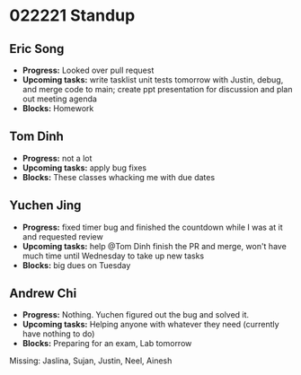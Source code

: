 # 022221 Standup

## Eric Song
- **Progress:** Looked over pull request
- **Upcoming tasks:** write tasklist unit tests tomorrow with Justin, debug, and merge code to main; create ppt presentation for discussion and plan out meeting agenda
- **Blocks:** Homework

## Tom Dinh
- **Progress:** not a lot
- **Upcoming tasks:** apply bug fixes
- **Blocks:** These classes whacking me with due dates

## Yuchen Jing
- **Progress:** fixed timer bug and finished the countdown while I was at it and requested review
- **Upcoming tasks:** help @Tom Dinh finish the PR and merge, won't have much time until Wednesday to take up new tasks
- **Blocks:** big dues on Tuesday

## Andrew Chi
- **Progress:** Nothing. Yuchen figured out the bug and solved it.
- **Upcoming tasks:** Helping anyone with whatever they need (currently have nothing to do)
- **Blocks:** Preparing for an exam, Lab tomorrow

Missing: Jaslina, Sujan, Justin, Neel, Ainesh
